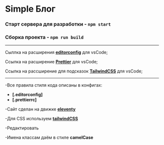 # **Simple Блог**

### Старт сервера для разработки - **`npm start`**

### Сборка проекта - **`npm run build`**

---

Сыллка на расширения **[editorconfig](https://marketplace.visualstudio.com/items?itemName=EditorConfig.EditorConfig)** для vsCode;

Ссылка на расширение **[Prettier](https://marketplace.visualstudio.com/items?itemName=esbenp.prettier-vscode)** для vsCode;

Ссылка на рассширение для подсказок **[TailwindCSS](https://marketplace.visualstudio.com/items?itemName=bradlc.vscode-tailwindcss)** для vsCode;

---

-Все правила стиля кода описаны в конфигах:

-  **[.editorconfig]**
-  **[.prettierrc]**

-Сайт сделан на движке **[eleventy](https://www.11ty.dev/)**

-Для CSS используем **[tailwindCSS](https://tailwindcss.com/)**

-Редактировать

-Имена классам даём в стиле **camelCase**
